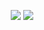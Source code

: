 <p align="center">
  <img src="https://github-readme-stats.vercel.app/api?username=0xSoEasY&theme=onedark&show_icons=true&hide_border=true">
  <img src="https://github-readme-stats.vercel.app/api/top-langs/?username=0xSoEasY&theme=onedark&layout=compact&hide_border=true&langs_count=8&hide=html,css,blade,makefile,batchfile,shell)">
</p>
